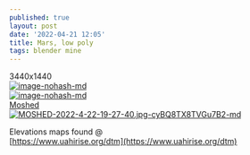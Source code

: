 ```yaml
---
published: true
layout: post
date: '2022-04-21 12:05'
title: Mars, low poly
tags: blender mine 
---
```

3440x1440  
[![image-nohash-md](https://i.imgur.com/HO3rGgQl.png)](https://i.imgur.com/HO3rGgQ.png)  
[![image-nohash-md](https://i.imgur.com/RMgwNT0l.png)](https://i.imgur.com/RMgwNT0.png)  
[Moshed](https://photomosh.com/)  
[![MOSHED-2022-4-22-19-27-40.jpg-cyBQ8TX8TVGu7B2-md](https://i.imgur.com/qxnK6Mwl.jpg)](https://i.imgur.com/qxnK6Mw.jpg)  

Elevations maps found @   
[https://www.uahirise.org/dtm](https://www.uahirise.org/dtm)
